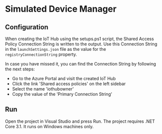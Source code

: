 # Simulated Device Manager

## Configuration
When creating the IoT Hub using the setups.ps1 script, the Shared Access Policy Connection String is written to the output.
Use this Connection String in the `launchSettings.json` file as the value for the `registryConnectionString` property.

In case you have missed it, you can find the Connection String by following the next steps:
- Go to the Azure Portal and visit the created IoT Hub
- Click the link 'Shared access policies' on the left sidebar
- Select the name 'iothubowner'
- Copy the value of the 'Primary Connection String'

## Run
Open the project in Visual Studio and press Run. The project requires .NET Core 3.1. It runs on Windows machines only.
